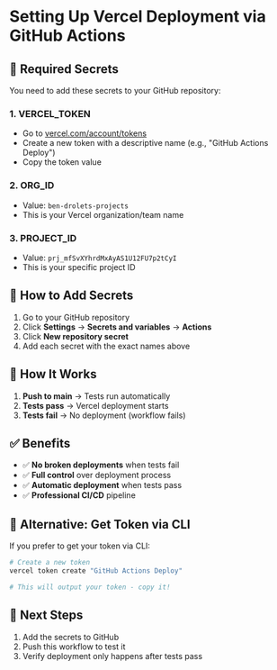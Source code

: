 # Setting Up Vercel Deployment via GitHub Actions

## 🔑 **Required Secrets**

You need to add these secrets to your GitHub repository:

### **1. VERCEL_TOKEN**
- Go to [vercel.com/account/tokens](https://vercel.com/account/tokens)
- Create a new token with a descriptive name (e.g., "GitHub Actions Deploy")
- Copy the token value

### **2. ORG_ID**
- Value: `ben-drolets-projects`
- This is your Vercel organization/team name

### **3. PROJECT_ID**
- Value: `prj_mfSvXYhrdMxAyAS1U12FU7p2tCyI`
- This is your specific project ID

## 📝 **How to Add Secrets**

1. Go to your GitHub repository
2. Click **Settings** → **Secrets and variables** → **Actions**
3. Click **New repository secret**
4. Add each secret with the exact names above

## 🚀 **How It Works**

1. **Push to main** → Tests run automatically
2. **Tests pass** → Vercel deployment starts
3. **Tests fail** → No deployment (workflow fails)

## ✅ **Benefits**

- ✅ **No broken deployments** when tests fail
- ✅ **Full control** over deployment process
- ✅ **Automatic deployment** when tests pass
- ✅ **Professional CI/CD** pipeline

## 🔧 **Alternative: Get Token via CLI**

If you prefer to get your token via CLI:

```bash
# Create a new token
vercel token create "GitHub Actions Deploy"

# This will output your token - copy it!
```

## 🎯 **Next Steps**

1. Add the secrets to GitHub
2. Push this workflow to test it
3. Verify deployment only happens after tests pass
